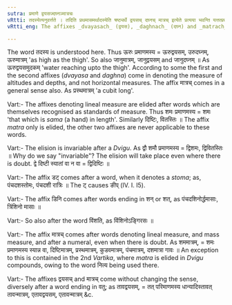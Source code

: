 ```yaml
---
sutra: प्रमाणे द्वयसज्दघ्नञ्मात्रचः
vRtti: तदस्येत्यनुवर्त्तते । तदिति प्रथमासमर्थादस्येति षष्ठ्यर्थे द्वयसच् दघ्नच् मात्रच् इत्येते प्रत्यया भवन्ति यत्तत्प्रथमासमर्थे प्रमाणं चेत्तद्भवति ॥
vRtti_eng: The affixes _dvayasach_ (द्वयस), _daghnach_ (दघ्न) and _matrach_ (मात्र), come in denoting 'that whereof this is the lineal measure' after a word in first case in construction.

---
```

The word तदस्य is understood here. Thus ऊरुः प्रमाणमस्य = ऊरुद्वयसम्, उरुदघ्नम्, ऊरुमात्रम् 'as high as the thigh'. So also जानुमात्रम्, जानुद्वयसम् and जानुदघ्नम् ॥ As ऊरुद्वयसमुदकम् 'water reaching upto the thigh'. According to some the first and the second affixes (_dvayasa_ and _daghna_) come in denoting the measure of altitudes and depths, and not horizontal measures. The affix मात्रच् comes in a general sense also. As प्रस्थमात्रम् 'a cubit long'.

Vart:- The affixes denoting lineal measure are elided after words which are themselves recognised as standards of measure. Thus शमः प्रमाणमस्य = शमः 'that which is _sama_ (a hand) in length'. Similarly दिष्टिः, वितस्तिः ॥ The affix _matra_ only is elided, the other two affixes are never applicable to these words.

Vart:- The elision is invariable after a _Dvigu_. As द्वौ शमौ प्रमाणमस्य = द्विशमः, द्विवितस्तिः ॥ Why do we say "invariable"? The elision will take place even where there is doubt. द्वे दिष्टी स्यातां वा न वा = द्विदिष्टिः ॥

Vart:- The affix डट् comes after a word, when it denotes a _stoma_; as, पंचदशस्तोमः, पंचदशी रात्रिः ॥ The ट् causes ङीप् (IV. I. I5).

Vart:- The affix डिनि comes after words ending in शन् or शत्, as पंचदशिनोर्द्धमासाः, त्रिंशिनो मासाः ॥

Vart:- So also after the word विंशति, as विंशिनोऽङ्गिरसः ॥

Vart:- The affix मात्रच् comes after words denoting lineal measure, and mass measure, and after a numeral, even when there is doubt. As शममात्रम्, = शमः प्रमाणमस्य स्यान्न वा, दिष्टिमात्रम्, प्रस्थमात्रम्, कुडवमात्रम्, पंचमात्रम्, दशमात्रा गावः ॥ An exception to this is contained in the 2nd _Vartika_, where _matra_ is elided in _Dvigu_ compounds, owing to the word नित्य being used there.

Vart:- The affixes द्वयसच् and मात्रच् come without changing the sense, diversely after a word ending in वतु; as तावद्वयसम्, = तत् परिमाणमस्य धान्यादिस्तावत् तावन्मात्रम्, एतावद्वयसम्, एतावन्मात्रम् &c.